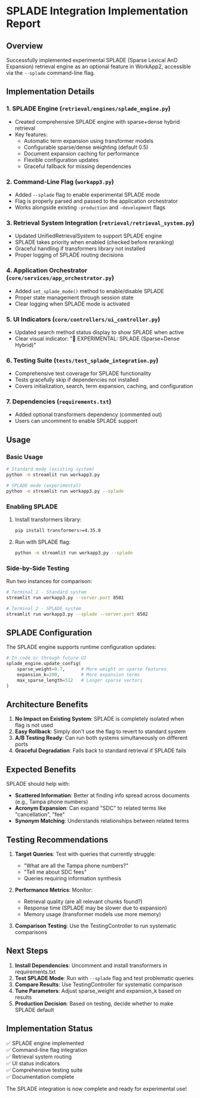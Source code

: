 # SPLADE Integration Implementation Report

## Overview
Successfully implemented experimental SPLADE (Sparse Lexical AnD Expansion) retrieval engine as an optional feature in WorkApp2, accessible via the `--splade` command-line flag.

## Implementation Details

### 1. **SPLADE Engine** (`retrieval/engines/splade_engine.py`)
- Created comprehensive SPLADE engine with sparse+dense hybrid retrieval
- Key features:
  - Automatic term expansion using transformer models
  - Configurable sparse/dense weighting (default 0.5)
  - Document expansion caching for performance
  - Flexible configuration updates
  - Graceful fallback for missing dependencies

### 2. **Command-Line Flag** (`workapp3.py`)
- Added `--splade` flag to enable experimental SPLADE mode
- Flag is properly parsed and passed to the application orchestrator
- Works alongside existing `-production` and `-development` flags

### 3. **Retrieval System Integration** (`retrieval/retrieval_system.py`)
- Updated UnifiedRetrievalSystem to support SPLADE engine
- SPLADE takes priority when enabled (checked before reranking)
- Graceful handling if transformers library not installed
- Proper logging of SPLADE routing decisions

### 4. **Application Orchestrator** (`core/services/app_orchestrator.py`)
- Added `set_splade_mode()` method to enable/disable SPLADE
- Proper state management through session state
- Clear logging when SPLADE mode is activated

### 5. **UI Indicators** (`core/controllers/ui_controller.py`)
- Updated search method status display to show SPLADE when active
- Clear visual indicator: "🧪 EXPERIMENTAL: SPLADE (Sparse+Dense Hybrid)"

### 6. **Testing Suite** (`tests/test_splade_integration.py`)
- Comprehensive test coverage for SPLADE functionality
- Tests gracefully skip if dependencies not installed
- Covers initialization, search, term expansion, caching, and configuration

### 7. **Dependencies** (`requirements.txt`)
- Added optional transformers dependency (commented out)
- Users can uncomment to enable SPLADE support

## Usage

### Basic Usage
```bash
# Standard mode (existing system)
python -m streamlit run workapp3.py

# SPLADE mode (experimental)
python -m streamlit run workapp3.py --splade
```

### Enabling SPLADE
1. Install transformers library:
   ```bash
   pip install transformers>=4.35.0
   ```

2. Run with SPLADE flag:
   ```bash
   python -m streamlit run workapp3.py --splade
   ```

### Side-by-Side Testing
Run two instances for comparison:
```bash
# Terminal 1 - Standard system
streamlit run workapp3.py --server.port 8501

# Terminal 2 - SPLADE system  
streamlit run workapp3.py --splade --server.port 8502
```

## SPLADE Configuration

The SPLADE engine supports runtime configuration updates:

```python
# In code or through future UI
splade_engine.update_config(
    sparse_weight=0.7,      # More weight on sparse features
    expansion_k=200,        # More expansion terms
    max_sparse_length=512   # Longer sparse vectors
)
```

## Architecture Benefits

1. **No Impact on Existing System**: SPLADE is completely isolated when flag is not used
2. **Easy Rollback**: Simply don't use the flag to revert to standard system
3. **A/B Testing Ready**: Can run both systems simultaneously on different ports
4. **Graceful Degradation**: Falls back to standard retrieval if SPLADE fails

## Expected Benefits

SPLADE should help with:
- **Scattered Information**: Better at finding info spread across documents (e.g., Tampa phone numbers)
- **Acronym Expansion**: Can expand "SDC" to related terms like "cancellation", "fee"
- **Synonym Matching**: Understands relationships between related terms

## Testing Recommendations

1. **Target Queries**: Test with queries that currently struggle:
   - "What are all the Tampa phone numbers?"
   - "Tell me about SDC fees"
   - Queries requiring information synthesis

2. **Performance Metrics**: Monitor:
   - Retrieval quality (are all relevant chunks found?)
   - Response time (SPLADE may be slower due to expansion)
   - Memory usage (transformer models use more memory)

3. **Comparison Testing**: Use the TestingController to run systematic comparisons

## Next Steps

1. **Install Dependencies**: Uncomment and install transformers in requirements.txt
2. **Test SPLADE Mode**: Run with `--splade` flag and test problematic queries
3. **Compare Results**: Use TestingController for systematic comparison
4. **Tune Parameters**: Adjust sparse_weight and expansion_k based on results
5. **Production Decision**: Based on testing, decide whether to make SPLADE default

## Implementation Status

✅ SPLADE engine implemented  
✅ Command-line flag integration  
✅ Retrieval system routing  
✅ UI status indicators  
✅ Comprehensive testing suite  
✅ Documentation complete  

The SPLADE integration is now complete and ready for experimental use!
